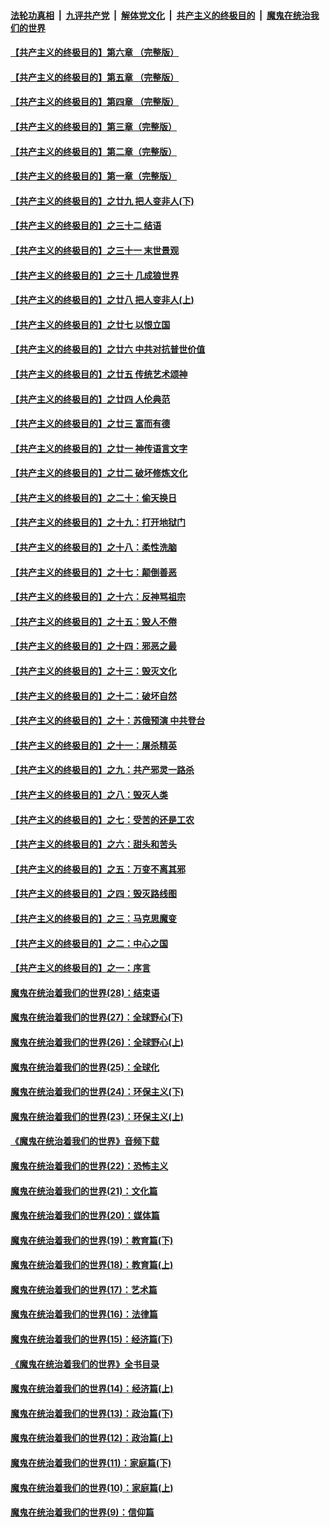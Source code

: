 

####  [法轮功真相](../../../../basic/blob/master/README.md?t=07162331) &nbsp;|&nbsp; [九评共产党](../../../../9ping.md/blob/master/README.md?t=07162331) &nbsp;|&nbsp; [解体党文化](../../../../jtdwh.md/blob/master/README.md?t=07162331)  &nbsp;|&nbsp; [共产主义的终极目的](../../../../gczydzjmd.md/blob/master/README.md?t=07162331) &nbsp;|&nbsp; [魔鬼在统治我们的世界](../../../../mgztzwmdsj.md/blob/master/README.md?t=07162331) 

#### [【共产主义的终极目的】第六章 （完整版）](../pages/nsc422/n11428913.md?t=07162331) 

#### [【共产主义的终极目的】第五章 （完整版）](../pages/nsc422/n11428912.md?t=07162331) 

#### [【共产主义的终极目的】第四章 （完整版）](../pages/nsc422/n11428907.md?t=07162331) 

#### [【共产主义的终极目的】第三章（完整版）](../pages/nsc422/n11428848.md?t=07162331) 

#### [【共产主义的终极目的】第二章（完整版）](../pages/nsc422/n11428831.md?t=07162331) 

#### [【共产主义的终极目的】第一章（完整版）](../pages/nsc422/n11417651.md?t=07162331) 

#### [【共产主义的终极目的】之廿九 把人变非人(下)](../pages/nsc422/n11344140.md?t=07162331) 

#### [【共产主义的终极目的】之三十二 结语](../pages/nsc422/n11360535.md?t=07162331) 

#### [【共产主义的终极目的】之三十一 末世景观](../pages/nsc422/n11351129.md?t=07162331) 

#### [【共产主义的终极目的】之三十 几成狼世界](../pages/nsc422/n11348280.md?t=07162331) 

#### [【共产主义的终极目的】之廿八 把人变非人(上)](../pages/nsc422/n11340492.md?t=07162331) 

#### [【共产主义的终极目的】之廿七 以恨立国](../pages/nsc422/n11336944.md?t=07162331) 

#### [【共产主义的终极目的】之廿六 中共对抗普世价值](../pages/nsc422/n11324785.md?t=07162331) 

#### [【共产主义的终极目的】之廿五 传统艺术颂神](../pages/nsc422/n11296396.md?t=07162331) 

#### [【共产主义的终极目的】之廿四 人伦典范](../pages/nsc422/n11296397.md?t=07162331) 

#### [【共产主义的终极目的】之廿三 富而有德](../pages/nsc422/n11283598.md?t=07162331) 

#### [【共产主义的终极目的】之廿一 神传语言文字](../pages/nsc422/n11263265.md?t=07162331) 

#### [【共产主义的终极目的】之廿二 破坏修炼文化](../pages/nsc422/n11245728.md?t=07162331) 

#### [【共产主义的终极目的】之二十：偷天换日](../pages/nsc422/n11238846.md?t=07162331) 

#### [【共产主义的终极目的】之十九：打开地狱门](../pages/nsc422/n11206376.md?t=07162331) 

#### [【共产主义的终极目的】之十八：柔性洗脑](../pages/nsc422/n11199994.md?t=07162331) 

#### [【共产主义的终极目的】之十七：颠倒善恶](../pages/nsc422/n11179782.md?t=07162331) 

#### [【共产主义的终极目的】之十六：反神骂祖宗](../pages/nsc422/n11166798.md?t=07162331) 

#### [【共产主义的终极目的】之十五：毁人不倦](../pages/nsc422/n11166792.md?t=07162331) 

#### [【共产主义的终极目的】之十四：邪恶之最](../pages/nsc422/n11150249.md?t=07162331) 

#### [【共产主义的终极目的】之十三：毁灭文化](../pages/nsc422/n11135227.md?t=07162331) 

#### [【共产主义的终极目的】之十二：破坏自然](../pages/nsc422/n11135214.md?t=07162331) 

#### [【共产主义的终极目的】之十：苏俄预演 中共登台](../pages/nsc422/n11118424.md?t=07162331) 

#### [【共产主义的终极目的】之十一：屠杀精英](../pages/nsc422/n11118442.md?t=07162331) 

#### [【共产主义的终极目的】之九：共产邪灵一路杀](../pages/nsc422/n11114139.md?t=07162331) 

#### [【共产主义的终极目的】之八：毁灭人类](../pages/nsc422/n11108503.md?t=07162331) 

#### [【共产主义的终极目的】之七：受苦的还是工农](../pages/nsc422/n11101809.md?t=07162331) 

#### [【共产主义的终极目的】之六：甜头和苦头](../pages/nsc422/n11096971.md?t=07162331) 

#### [【共产主义的终极目的】之五：万变不离其邪](../pages/nsc422/n11091285.md?t=07162331) 

#### [【共产主义的终极目的】之四：毁灭路线图](../pages/nsc422/n11086284.md?t=07162331) 

#### [【共产主义的终极目的】之三：马克思魔变](../pages/nsc422/n11061941.md?t=07162331) 

#### [【共产主义的终极目的】之二：中心之国](../pages/nsc422/n11047728.md?t=07162331) 

#### [【共产主义的终极目的】之一：序言](../pages/nsc422/n11086077.md?t=07162331) 

#### [魔鬼在统治着我们的世界(28)：结束语](../pages/nsc422/n10936246.md?t=07162331) 

#### [魔鬼在统治着我们的世界(27)：全球野心(下)](../pages/nsc422/n10928319.md?t=07162331) 

#### [魔鬼在统治着我们的世界(26)：全球野心(上)](../pages/nsc422/n10900318.md?t=07162331) 

#### [魔鬼在统治着我们的世界(25)：全球化](../pages/nsc422/n10788205.md?t=07162331) 

#### [魔鬼在统治着我们的世界(24)：环保主义(下)](../pages/nsc422/n10695307.md?t=07162331) 

#### [魔鬼在统治着我们的世界(23)：环保主义(上)](../pages/nsc422/n10688613.md?t=07162331) 

#### [《魔鬼在统治着我们的世界》音频下载](../pages/nsc422/n10635553.md?t=07162331) 

#### [魔鬼在统治着我们的世界(22)：恐怖主义](../pages/nsc422/n10614727.md?t=07162331) 

#### [魔鬼在统治着我们的世界(21)：文化篇](../pages/nsc422/n10597706.md?t=07162331) 

#### [魔鬼在统治着我们的世界(20)：媒体篇](../pages/nsc422/n10586579.md?t=07162331) 

#### [魔鬼在统治着我们的世界(19)：教育篇(下)](../pages/nsc422/n10564808.md?t=07162331) 

#### [魔鬼在统治着我们的世界(18)：教育篇(上)](../pages/nsc422/n10526970.md?t=07162331) 

#### [魔鬼在统治着我们的世界(17)：艺术篇](../pages/nsc422/n10499093.md?t=07162331) 

#### [魔鬼在统治着我们的世界(16)：法律篇](../pages/nsc422/n10485969.md?t=07162331) 

#### [魔鬼在统治着我们的世界(15)：经济篇(下)](../pages/nsc422/n10469975.md?t=07162331) 

#### [《魔鬼在统治着我们的世界》全书目录](../pages/nsc422/n10464261.md?t=07162331) 

#### [魔鬼在统治着我们的世界(14)：经济篇(上)](../pages/nsc422/n10457370.md?t=07162331) 

#### [魔鬼在统治着我们的世界(13)：政治篇(下)](../pages/nsc422/n10448270.md?t=07162331) 

#### [魔鬼在统治着我们的世界(12)：政治篇(上)](../pages/nsc422/n10444576.md?t=07162331) 

#### [魔鬼在统治着我们的世界(11)：家庭篇(下)](../pages/nsc422/n10440961.md?t=07162331) 

#### [魔鬼在统治着我们的世界(10)：家庭篇(上)](../pages/nsc422/n10435448.md?t=07162331) 

#### [魔鬼在统治着我们的世界(9)：信仰篇](../pages/nsc422/n10432159.md?t=07162331) 

